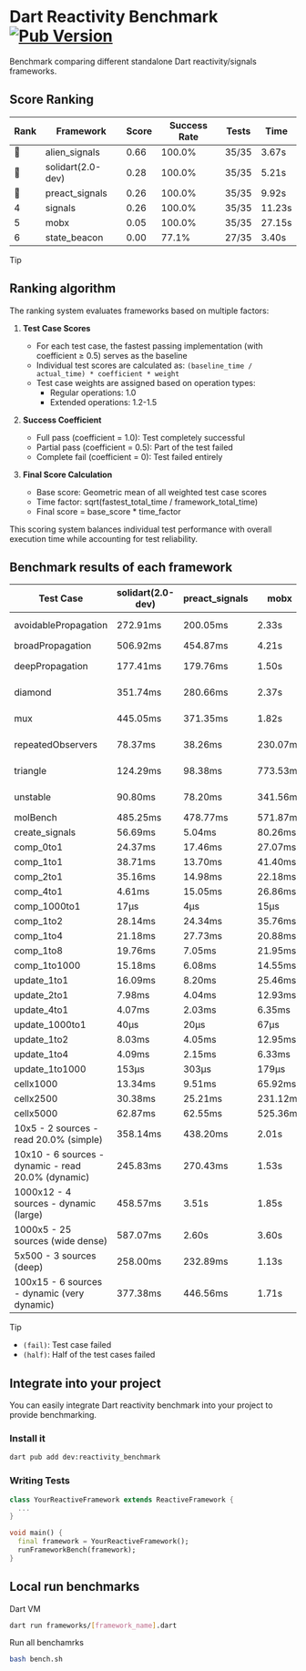 # Dart Reactivity Benchmark [![Pub Version](https://img.shields.io/pub/v/reactivity_benchmark)](https://pub.dev/packages/reactivity_benchmark)

Benchmark comparing different standalone Dart reactivity/signals frameworks.

## Score Ranking

<!-- ranking start -->
| Rank | Framework | Score | Success Rate | Tests | Time |
|------|-----------|-------|--------------|-------|------|
| 🥇 | alien_signals | 0.66 | 100.0% | 35/35 | 3.67s |
| 🥈 | solidart(2.0-dev) | 0.28 | 100.0% | 35/35 | 5.21s |
| 🥉 | preact_signals | 0.26 | 100.0% | 35/35 | 9.92s |
| 4 | signals | 0.26 | 100.0% | 35/35 | 11.23s |
| 5 | mobx | 0.05 | 100.0% | 35/35 | 27.15s |
| 6 | state_beacon | 0.00 | 77.1% | 27/35 | 3.40s |

<!-- ranking end -->

> [!TIP]
> ## Ranking algorithm
>
> The ranking system evaluates frameworks based on multiple factors:
>
> 1. **Test Case Scores**
>    - For each test case, the fastest passing implementation (with coefficient ≥ 0.5) serves as the baseline
>    - Individual test scores are calculated as: `(baseline_time / actual_time) * coefficient * weight`
>    - Test case weights are assigned based on operation types:
>      - Regular operations: 1.0
>      - Extended operations: 1.2-1.5
>
> 2. **Success Coefficient**
>    - Full pass (coefficient = 1.0): Test completely successful
>    - Partial pass (coefficient = 0.5): Part of the test failed
>    - Complete fail (coefficient = 0): Test failed entirely
>
> 3. **Final Score Calculation**
>    - Base score: Geometric mean of all weighted test case scores
>    - Time factor: sqrt(fastest_total_time / framework_total_time)
>    - Final score = base_score * time_factor
>
> This scoring system balances individual test performance with overall execution time while accounting for test reliability.

## Benchmark results of each framework

<!-- test-case start -->
| Test Case | solidart(2.0-dev) | preact_signals | mobx | alien_signals | signals | state_beacon |
|---|---|---|---|---|---|---|
| avoidablePropagation | 272.91ms | 200.05ms | 2.33s | 188.54ms | 208.94ms | 156.24ms (fail) |
| broadPropagation | 506.92ms | 454.87ms | 4.21s | 344.56ms | 444.61ms | 6.32ms (fail) |
| deepPropagation | 177.41ms | 179.76ms | 1.50s | 126.49ms | 170.56ms | 142.76ms (fail) |
| diamond | 351.74ms | 280.66ms | 2.37s | 236.76ms | 284.22ms | 190.72ms (fail) |
| mux | 445.05ms | 371.35ms | 1.82s | 375.33ms | 406.49ms | 191.63ms (fail) |
| repeatedObservers | 78.37ms | 38.26ms | 230.07ms | 44.52ms | 44.59ms | 52.29ms (fail) |
| triangle | 124.29ms | 98.38ms | 773.53ms | 84.42ms | 100.37ms | 81.43ms (fail) |
| unstable | 90.80ms | 78.20ms | 341.56ms | 60.54ms | 72.27ms | 339.68ms (fail) |
| molBench | 485.25ms | 478.77ms | 571.87ms | 489.42ms | 479.60ms | 1.16ms |
| create_signals | 56.69ms | 5.04ms | 80.26ms | 26.30ms | 24.68ms | 66.40ms |
| comp_0to1 | 24.37ms | 17.46ms | 27.07ms | 6.94ms | 11.39ms | 55.25ms |
| comp_1to1 | 38.71ms | 13.70ms | 41.40ms | 4.10ms | 27.62ms | 60.52ms |
| comp_2to1 | 35.16ms | 14.98ms | 22.18ms | 2.23ms | 10.63ms | 34.79ms |
| comp_4to1 | 4.61ms | 15.05ms | 26.86ms | 11.05ms | 2.00ms | 15.65ms |
| comp_1000to1 | 17μs | 4μs | 15μs | 4μs | 5μs | 41μs |
| comp_1to2 | 28.14ms | 24.34ms | 35.76ms | 12.24ms | 19.45ms | 43.73ms |
| comp_1to4 | 21.18ms | 27.73ms | 20.88ms | 13.25ms | 11.45ms | 42.73ms |
| comp_1to8 | 19.76ms | 7.05ms | 21.95ms | 4.05ms | 6.60ms | 41.67ms |
| comp_1to1000 | 15.18ms | 6.08ms | 14.55ms | 3.16ms | 4.43ms | 37.24ms |
| update_1to1 | 16.09ms | 8.20ms | 25.46ms | 11.23ms | 9.22ms | 5.79ms |
| update_2to1 | 7.98ms | 4.04ms | 12.93ms | 5.47ms | 4.58ms | 2.91ms |
| update_4to1 | 4.07ms | 2.03ms | 6.35ms | 2.84ms | 2.32ms | 1.48ms |
| update_1000to1 | 40μs | 20μs | 67μs | 10μs | 22μs | 15μs |
| update_1to2 | 8.03ms | 4.05ms | 12.95ms | 5.61ms | 4.95ms | 2.96ms |
| update_1to4 | 4.09ms | 2.15ms | 6.33ms | 2.46ms | 2.32ms | 1.48ms |
| update_1to1000 | 153μs | 303μs | 179μs | 35μs | 44μs | 370μs |
| cellx1000 | 13.34ms | 9.51ms | 65.92ms | 7.22ms | 9.41ms | 5.56ms |
| cellx2500 | 30.38ms | 25.21ms | 231.12ms | 18.99ms | 30.50ms | 26.79ms |
| cellx5000 | 62.87ms | 62.55ms | 525.36ms | 41.09ms | 59.02ms | 63.34ms |
| 10x5 - 2 sources - read 20.0% (simple) | 358.14ms | 438.20ms | 2.01s | 230.19ms | 519.08ms | 241.37ms |
| 10x10 - 6 sources - dynamic - read 20.0% (dynamic) | 245.83ms | 270.43ms | 1.53s | 176.71ms | 280.79ms | 200.98ms |
| 1000x12 - 4 sources - dynamic (large) | 458.57ms | 3.51s | 1.85s | 281.39ms | 3.71s | 332.60ms |
| 1000x5 - 25 sources (wide dense) | 587.07ms | 2.60s | 3.60s | 404.05ms | 3.56s | 496.64ms |
| 5x500 - 3 sources (deep) | 258.00ms | 232.89ms | 1.13s | 188.54ms | 227.25ms | 206.52ms |
| 100x15 - 6 sources - dynamic (very dynamic) | 377.38ms | 446.56ms | 1.71s | 262.32ms | 474.88ms | 255.11ms |

<!-- test-case end -->

> [!TIP]
> - `(fail)`: Test case failed
> - `(half)`: Half of the test cases failed

## Integrate into your project

You can easily integrate Dart reactivity benchmark into your project to provide benchmarking.

### Install it

```bash
dart pub add dev:reactivity_benchmark
```

### Writing Tests

```dart
class YourReactiveFramework extends ReactiveFramework {
  ...
}

void main() {
  final framework = YourReactiveFramework();
  runFrameworkBench(framework);
}
```

## Local run benchmarks

Dart VM
```bash
dart run frameworks/[framework_name].dart
```

Run all benchamrks
```bash
bash bench.sh
```
